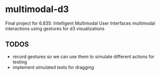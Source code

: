 # multimodal-d3
Final project for 6.835: Intelligent Multimodal User Interfaces
multimodal interactions using gestures for d3 visualizations


## TODOS
* record gestures so we can use them to simulate different actions for testing
* implement simulated tests for dragging